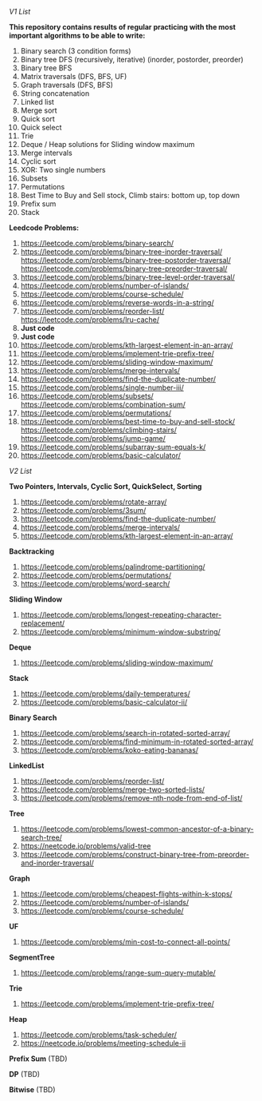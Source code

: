 *V1 List*

**This repository contains results of regular practicing with the most important algorithms to be able to write:**
1. Binary search (3 condition forms)
2. Binary tree DFS (recursively, iterative) (inorder, postorder, preorder)
3. Binary tree BFS
4. Matrix traversals (DFS, BFS, UF)
5. Graph traversals (DFS, BFS)
6. String concatenation
7. Linked list
8. Merge sort
9. Quick sort
10. Quick select
11. Trie
12. Deque / Heap solutions for Sliding window maximum
13. Merge intervals
14. Cyclic sort
15. XOR: Two single numbers
16. Subsets
17. Permutations
18. Best Time to Buy and Sell stock, Climb stairs: bottom up, top down
19. Prefix sum
20. Stack

**Leedcode Problems:**

1. https://leetcode.com/problems/binary-search/
2. https://leetcode.com/problems/binary-tree-inorder-traversal/
   https://leetcode.com/problems/binary-tree-postorder-traversal/
   https://leetcode.com/problems/binary-tree-preorder-traversal/
3. https://leetcode.com/problems/binary-tree-level-order-traversal/
4. https://leetcode.com/problems/number-of-islands/
5. https://leetcode.com/problems/course-schedule/
6. https://leetcode.com/problems/reverse-words-in-a-string/
7. https://leetcode.com/problems/reorder-list/
   https://leetcode.com/problems/lru-cache/
8. **Just code**
9. **Just code**
10. https://leetcode.com/problems/kth-largest-element-in-an-array/
11. https://leetcode.com/problems/implement-trie-prefix-tree/
12. https://leetcode.com/problems/sliding-window-maximum/
13. https://leetcode.com/problems/merge-intervals/
14. https://leetcode.com/problems/find-the-duplicate-number/
15. https://leetcode.com/problems/single-number-iii/
16. https://leetcode.com/problems/subsets/
    https://leetcode.com/problems/combination-sum/
17. https://leetcode.com/problems/permutations/
18. https://leetcode.com/problems/best-time-to-buy-and-sell-stock/
    https://leetcode.com/problems/climbing-stairs/
    https://leetcode.com/problems/jump-game/
19. https://leetcode.com/problems/subarray-sum-equals-k/
20. https://leetcode.com/problems/basic-calculator/

*V2 List*

**Two Pointers, Intervals, Cyclic Sort, QuickSelect, Sorting**
1. https://leetcode.com/problems/rotate-array/
2. https://leetcode.com/problems/3sum/ 
3. https://leetcode.com/problems/find-the-duplicate-number/ 
4. https://leetcode.com/problems/merge-intervals/
5. https://leetcode.com/problems/kth-largest-element-in-an-array/

**Backtracking**
1. https://leetcode.com/problems/palindrome-partitioning/
2. https://leetcode.com/problems/permutations/
3. https://leetcode.com/problems/word-search/

**Sliding Window**
1. https://leetcode.com/problems/longest-repeating-character-replacement/
2. https://leetcode.com/problems/minimum-window-substring/

**Deque**
1. https://leetcode.com/problems/sliding-window-maximum/

**Stack**
1. https://leetcode.com/problems/daily-temperatures/
2. https://leetcode.com/problems/basic-calculator-ii/

**Binary Search**
1. https://leetcode.com/problems/search-in-rotated-sorted-array/
2. https://leetcode.com/problems/find-minimum-in-rotated-sorted-array/
3. https://leetcode.com/problems/koko-eating-bananas/

**LinkedList**
1. https://leetcode.com/problems/reorder-list/
2. https://leetcode.com/problems/merge-two-sorted-lists/
3. https://leetcode.com/problems/remove-nth-node-from-end-of-list/

**Tree**
1. https://leetcode.com/problems/lowest-common-ancestor-of-a-binary-search-tree/
2. https://neetcode.io/problems/valid-tree
3. https://leetcode.com/problems/construct-binary-tree-from-preorder-and-inorder-traversal/

**Graph**
1. https://leetcode.com/problems/cheapest-flights-within-k-stops/
2. https://leetcode.com/problems/number-of-islands/
3. https://leetcode.com/problems/course-schedule/

**UF**
1. https://leetcode.com/problems/min-cost-to-connect-all-points/

**SegmentTree**
1. https://leetcode.com/problems/range-sum-query-mutable/

**Trie**
1. https://leetcode.com/problems/implement-trie-prefix-tree/

**Heap**
1. https://leetcode.com/problems/task-scheduler/
2. https://neetcode.io/problems/meeting-schedule-ii

**Prefix Sum** (TBD)

**DP** (TBD)

**Bitwise** (TBD)
